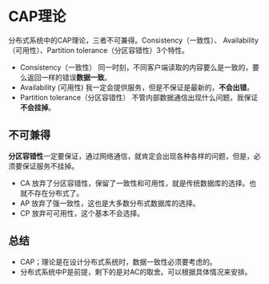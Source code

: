 # CAP理论
分布式系统中的CAP理论，三者不可兼得。Consistency（一致性）、 Availability（可用性）、Partition tolerance（分区容错性）3个特性。
* Consistency（一致性）
同一时刻，不同客户端读取的内容要么是一致的，要么返回一样的错误**数据一致**。
* Availability (可用性)
我一定会提供服务，但是不保证是最新的，**不会出错**。
* Partition tolerance（分区容错性）
不管内部数据通信出现什么问题，我保证**不会挂掉**。
## 不可兼得
**分区容错性**一定要保证，通过网络通信，就肯定会出现各种各样的问题，但是，必须要保证服务不挂掉。
* CA
放弃了分区容错性，保留了一致性和可用性，就是传统数据库的选择。也就不存在分布式了。
* AP
放弃了强一致性，这也是大多数分布式数据库的选择。
* CP
放弃可可用性，这个基本不会选择。
## 总结
* CAP；理论是在设计分布式系统时，数据一致性必须要考虑的。
* 分布式系统中P是前提，剩下的是对AC的取舍。可以根据具体情况来安排。